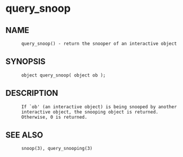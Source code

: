 # query_snoop
## NAME
          query_snoop() - return the snooper of an interactive object

## SYNOPSIS
          object query_snoop( object ob );

## DESCRIPTION
          If `ob' (an interactive object) is being snooped by another
          interactive object, the snooping object is returned.
          Otherwise, 0 is returned.

## SEE ALSO
          snoop(3), query_snooping(3)
